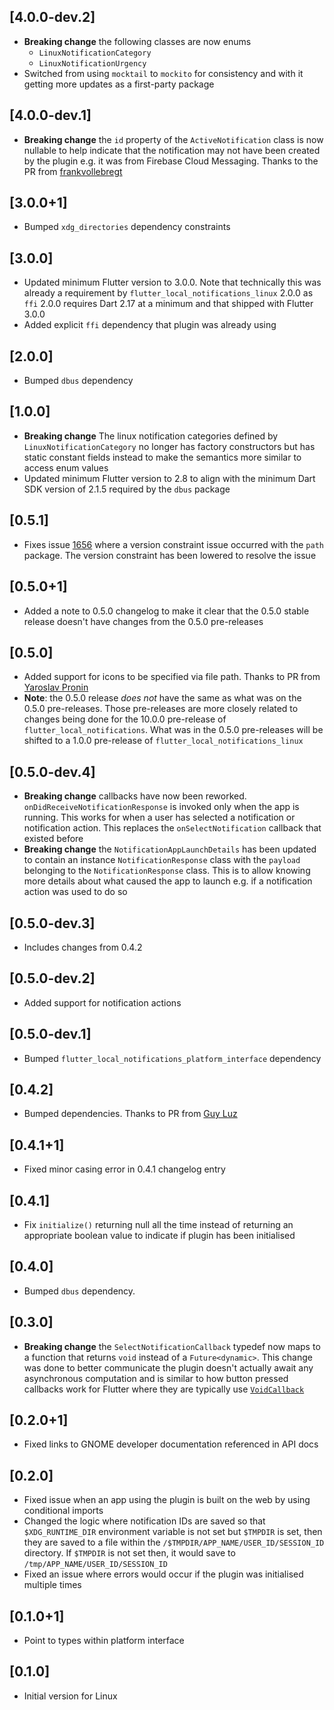 ## [4.0.0-dev.2]

* **Breaking change** the following classes are now enums
    * `LinuxNotificationCategory`
    * `LinuxNotificationUrgency`
* Switched from using `mocktail` to `mockito` for consistency and with it getting more updates as a first-party package

## [4.0.0-dev.1]

* **Breaking change** the `id` property of the `ActiveNotification` class is now nullable to help indicate that the notification may not have been created by the plugin e.g. it was from Firebase Cloud Messaging. Thanks to the PR from [frankvollebregt](https://github.com/frankvollebregt)

## [3.0.0+1]

* Bumped `xdg_directories` dependency constraints

## [3.0.0]

* Updated minimum Flutter version to 3.0.0. Note that technically this was already a requirement by `flutter_local_notifications_linux` 2.0.0 as `ffi` 2.0.0 requires Dart 2.17 at a minimum and that shipped with Flutter 3.0.0
* Added explicit `ffi` dependency that plugin was already using

## [2.0.0]

* Bumped `dbus` dependency

## [1.0.0]

* **Breaking change** The linux notification categories defined by `LinuxNotificationCategory` no longer has factory constructors but has static constant fields instead to make the semantics more similar to access enum values
* Updated minimum Flutter version to 2.8 to align with the minimum Dart SDK version of 2.1.5 required by the `dbus` package


## [0.5.1]

* Fixes issue [1656](https://github.com/MaikuB/flutter_local_notifications/issues/1656) where a version constraint issue occurred with the `path` package. The version constraint has been lowered to resolve the issue

## [0.5.0+1]

* Added a note to 0.5.0 changelog to make it clear that the 0.5.0 stable release doesn't have changes from the 0.5.0 pre-releases

## [0.5.0]

* Added support for icons to be specified via file path. Thanks to PR from [Yaroslav Pronin](https://github.com/proninyaroslav)
* **Note**: the 0.5.0 release *does not* have the same as what was on the 0.5.0 pre-releases. Those pre-releases are more closely related to changes being done for the 10.0.0 pre-release of `flutter_local_notifications`. What was in the 0.5.0 pre-releases will be shifted to a 1.0.0 pre-release of `flutter_local_notifications_linux`

## [0.5.0-dev.4]

* **Breaking change** callbacks have now been reworked. `onDidReceiveNotificationResponse` is invoked only when the app is running. This works for when a user has selected a notification or notification action. This replaces the `onSelectNotification` callback that existed before
* **Breaking change** the `NotificationAppLaunchDetails` has been updated to contain an instance `NotificationResponse` class with the `payload` belonging to the `NotificationResponse` class. This is to allow knowing more details about what caused the app to launch e.g. if a notification action was used to do so

## [0.5.0-dev.3]

* Includes changes from 0.4.2

## [0.5.0-dev.2]

* Added support for notification actions

## [0.5.0-dev.1]

* Bumped `flutter_local_notifications_platform_interface` dependency

## [0.4.2]

* Bumped dependencies. Thanks to PR from [Guy Luz](https://github.com/guyluz11)

## [0.4.1+1]

* Fixed minor casing error in 0.4.1 changelog entry

## [0.4.1]

* Fix `initialize()` returning null all the time instead of returning an appropriate boolean value to indicate if plugin has been initialised

## [0.4.0]

*  Bumped `dbus` dependency.

## [0.3.0]

* **Breaking change** the `SelectNotificationCallback` typedef now maps to a function that returns `void` instead of a `Future<dynamic>`. This change was done to better communicate the plugin doesn't actually await any asynchronous computation and is similar to how button pressed callbacks work for Flutter where they are typically use [`VoidCallback`](https://api.flutter.dev/flutter/dart-ui/VoidCallback.html)

## [0.2.0+1]

* Fixed links to GNOME developer documentation referenced in API docs

## [0.2.0]

* Fixed issue when an app using the plugin is built on the web by using conditional imports
* Changed the logic where notification IDs are saved so that `$XDG_RUNTIME_DIR` environment variable is not set but `$TMPDIR` is set, then they are saved to a file within the `/$TMPDIR/APP_NAME/USER_ID/SESSION_ID` directory. If `$TMPDIR` is not set then, it would save to `/tmp/APP_NAME/USER_ID/SESSION_ID`
* Fixed an issue where errors would occur if the plugin was initialised multiple times

## [0.1.0+1]

*  Point to types within platform interface

## [0.1.0]

* Initial version for Linux
